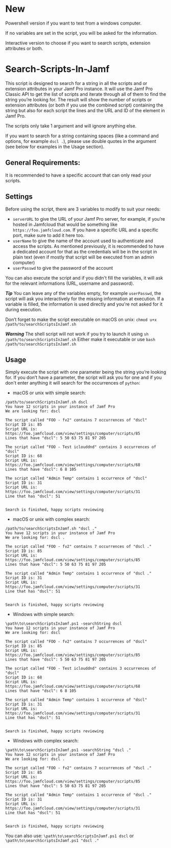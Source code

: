 # New

Powershell version if you want to test from a windows computer.

If no variables are set in the script, you will be asked for the information.

Interactive version to choose if you want to search scripts, extension attributes or both.

# Search-Scripts-In-Jamf

This script is designed to search for a string in all the scripts and or extension attributes in your Jamf Pro instance. It will use the Jamf Pro Classic API to get the list of scripts and iterate through all of them to find the string you’re looking for. The result will show the number of scripts or extension attributes (or both if you use the combined script) containing the string but also for each script the lines and the URL and ID of the element in Jamf Pro.

The scripts only take 1 argument and will ignore anything else.

If you want to search for a string containing spaces (like a command and options, for example `dscl .`), please use double quotes in the argument (see below for examples in the Usage section).

## General Requirements:

It is recommended to have a specific account that can only read your scripts.

## Settings

Before using the script, there are 3 variables to modify to suit your needs:
- `serverURL` to give the URL of your Jamf Pro server, for example, if you’re hosted in Jamfcloud that would be something like `https://foo.jamfcloud.com`. If you have a specific URL and a specific port, make sure to add it here too.
- `userName` to give the name of the account used to authenticate and access the scripts. As mentioned previously, it is recommended to have a dedicated account for that as the credentials will be in the script in plain text (even if mostly that script will be executed from an admin computer)
- `userPasswd` to give the password of the account

You can also execute the script and if you didn't fill the variables, it will ask for the relevant informations (URL, username and password).

***Tip***
You can leave any of the variables empty, for example `userPasswd`, the script will ask you interactively for the missing information at execution.
If a variable is filled, the information is used directly and you're not asked for it during execution.

Don’t forget to make the script executable on macOS on unix: 
`chmod u+x /path/to/searchScriptsInJamf.sh`

***Warning***
The shell script will not work if you try to launch it using `sh /path/to/searchScriptsInJamf.sh`
Either make it executable or use `bash /path/to/searchScriptsInJamf.sh`

## Usage

Simply execute the script with one parameter being the string you’re looking for. If you don’t have a parameter, the script will ask you for one and if you don't enter anything it will search for the occurrences of `python`:

- macOS or unix with simple search:
```
/path/to/searchScriptsInJamf.sh dscl
You have 12 scripts in your instance of Jamf Pro
We are looking for: dscl

The script called "FOO - fv2" contains 7 occurrences of "dscl"
Script ID is: 85
Script URL is: https://foo.jamfcloud.com/view/settings/computer/scripts/85
Lines that have "dscl": 5 50 63 75 81 97 205 

The script called "FOO - Test iclouddnd" contains 3 occurrences of "dscl"
Script ID is: 68
Script URL is: https://foo.jamfcloud.com/view/settings/computer/scripts/68
Lines that have "dscl": 6 8 105 

The script called "Admin Temp" contains 1 occurrence of "dscl"
Script ID is: 31
Script URL is: https://foo.jamfcloud.com/view/settings/computer/scripts/31
Line that has "dscl": 51 


Search is finished, happy scripts reviewing
```


- macOS or unix with complex search:
```
/path/to/searchScriptsInJamf.sh "dscl ."
You have 12 scripts in your instance of Jamf Pro
We are looking for: dscl .

The script called "FOO - fv2" contains 7 occurrences of "dscl ."
Script ID is: 85
Script URL is: https://foo.jamfcloud.com/view/settings/computer/scripts/85
Lines that have "dscl": 5 50 63 75 81 97 205 

The script called "Admin Temp" contains 1 occurrence of "dscl ."
Script ID is: 31
Script URL is: https://foo.jamfcloud.com/view/settings/computer/scripts/31
Line that has "dscl": 51 


Search is finished, happy scripts reviewing
```


- Windows with simple search:
```
\path\to\searchScriptsInJamf.ps1 -searchString dscl
You have 12 scripts in your instance of Jamf Pro
We are looking for: dscl

The script called "FOO - fv2" contains 7 occurrences of "dscl"
Script ID is: 85
Script URL is: https://foo.jamfcloud.com/view/settings/computer/scripts/85
Lines that have "dscl": 5 50 63 75 81 97 205 

The script called "FOO - Test iclouddnd" contains 3 occurrences of "dscl"
Script ID is: 68
Script URL is: https://foo.jamfcloud.com/view/settings/computer/scripts/68
Lines that have "dscl": 6 8 105 

The script called "Admin Temp" contains 1 occurrence of "dscl"
Script ID is: 31
Script URL is: https://foo.jamfcloud.com/view/settings/computer/scripts/31
Line that has "dscl": 51 


Search is finished, happy scripts reviewing
```


- Windows with complex search:
```
\path\to\searchScriptsInJamf.ps1 -searchString "dscl ."
You have 12 scripts in your instance of Jamf Pro
We are looking for: dscl .

The script called "FOO - fv2" contains 7 occurrences of "dscl ."
Script ID is: 85
Script URL is: https://foo.jamfcloud.com/view/settings/computer/scripts/85
Lines that have "dscl": 5 50 63 75 81 97 205 

The script called "Admin Temp" contains 1 occurrence of "dscl ."
Script ID is: 31
Script URL is: https://foo.jamfcloud.com/view/settings/computer/scripts/31
Line that has "dscl": 51 


Search is finished, happy scripts reviewing
```


You can also use:  `\path\to\searchScriptsInJamf.ps1 dscl` or `\path\to\searchScriptsInJamf.ps1 "dscl ."`
